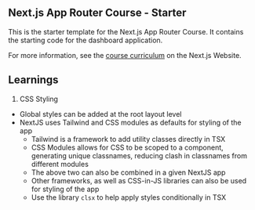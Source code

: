 ## Next.js App Router Course - Starter

This is the starter template for the Next.js App Router Course. It contains the starting code for the dashboard application.

For more information, see the [course curriculum](https://nextjs.org/learn) on the Next.js Website.

## Learnings

1. CSS Styling

- Global styles can be added at the root layout level
- NextJS uses Tailwind and CSS modules as defaults for styling of the app
  - Tailwind is a framework to add utility classes directly in TSX
  - CSS Modules allows for CSS to be scoped to a component, generating unique classnames, reducing clash in classnames from different modules
  - The above two can also be combined in a given NextJS app
  - Other frameworks, as well as CSS-in-JS libraries can also be used for styling of the app
  - Use the library `clsx` to help apply styles conditionally in TSX
